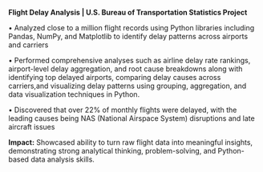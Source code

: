 **Flight Delay Analysis | U.S. Bureau of Transportation Statistics Project**

• Analyzed close to a million flight records using Python libraries including Pandas, NumPy, and Matplotlib to identify delay patterns across airports and carriers

• Performed comprehensive analyses such as airline delay rate rankings, airport-level delay aggregation, and root cause breakdowns along with identifying top delayed airports, comparing delay causes across carriers,and visualizing delay patterns using grouping, aggregation, and data visualization techniques in Python.

• Discovered that over 22% of monthly flights were delayed, with the leading causes being NAS (National Airspace System) disruptions and late aircraft issues

**Impact:** Showcased ability to turn raw flight data into meaningful insights, demonstrating strong analytical thinking, problem-solving, and Python-based data analysis skills.
